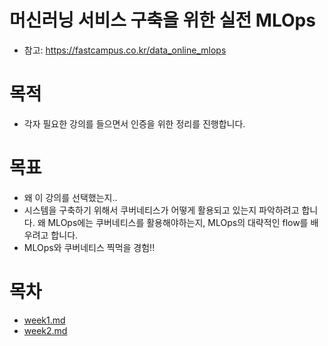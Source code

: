 # 머신러닝 서비스 구축을 위한 실전 MLOps
- 참고: https://fastcampus.co.kr/data_online_mlops

# 목적
- 각자 필요한 강의를 들으면서 인증을 위한 정리를 진행합니다.

# 목표
- 왜 이 강의를 선택했는지.. 
- 시스템을 구축하기 위해서 쿠버네티스가 어떻게 활용되고 있는지 파악하려고 합니다. 왜 MLOps에는 쿠버네티스를 활용해야하는지, MLOps의 대략적인 flow를 배우려고 합니다.
- MLOps와 쿠버네티스 찍먹을 경험!!

# 목차
- [week1.md](week1.md)
- [week2.md](/week2/daisy/week2.md)



